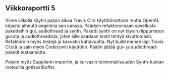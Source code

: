## Viikkoraportti 5

Viime viikolla käytin paljon aikaa Travis CI:n käyttöönottoon mutta OpenAL kirjasto aiheutti ongelmia sen kanssa. Päädyin refaktoroimaan sovellusta paketteihin gui, audiothread ja synth. Paketti synth on nyt täysin riippumaton gui:sta ja audiothreadista, joten sille saadaan testit tehtyä kivuttomasti. Refaktoroin myös testejä ja kasvatin kattavuutta. Nyt build menee läpi Travis CI:stä ja sain myös Codecovin käyttöön. Päätin jättää gui- ja audiothread- paketit testaamatta.

Poistin myös Supplierin importin, ja korvasin toiminnallisuuden Synth-luokan metodilla getNextBuffer.
